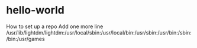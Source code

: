 # hello-world
How to set up a repo
Add one more line
/usr/lib/lightdm/lightdm:/usr/local/sbin:/usr/local/bin:/usr/sbin:/usr/bin:/sbin:/bin:/usr/games
